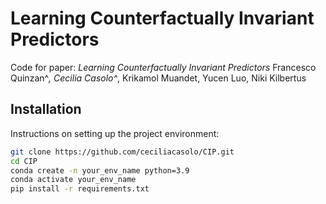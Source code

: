 # Learning Counterfactually Invariant Predictors

Code for paper:
*Learning Counterfactually Invariant Predictors*  Francesco Quinzan^*, Cecilia Casolo^*, Krikamol Muandet, Yucen Luo, Niki Kilbertus

## Installation

Instructions on setting up the project environment:

```bash
git clone https://github.com/ceciliacasolo/CIP.git
cd CIP
conda create -n your_env_name python=3.9
conda activate your_env_name
pip install -r requirements.txt



